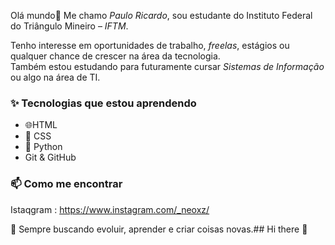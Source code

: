 Olá mundo👋
 Me chamo *Paulo Ricardo*, sou estudante do Instituto Federal do Triângulo Mineiro – *IFTM*.  

Tenho interesse em oportunidades de trabalho, *freelas*, estágios ou qualquer chance de crescer na área da tecnologia.  
Também estou estudando para futuramente cursar *Sistemas de Informação* ou algo na área de TI.



### ✨ Tecnologias que estou aprendendo

- 🌐HTML
- 🎨 CSS
- 🐍 Python
- Git & GitHub


### 📫 Como me encontrar

Istaqgram : https://www.instagram.com/_neoxz/

🔄 Sempre buscando evoluir, aprender e criar coisas novas.## Hi there 👋

<!--
**Pauloliveira1/Pauloliveira1** is a ✨ _special_ ✨ repository because its `README.md` (this file) appears on your GitHub profile.

Here are some ideas to get you started:

- 🔭 I’m currently working on ...
- 🌱 I’m currently learning ...
- 👯 I’m looking to collaborate on ...
- 🤔 I’m looking for help with ...
- 💬 Ask me about ...
- 📫 How to reach me: ...
- 😄 Pronouns: ...
- ⚡ Fun fact: ...
-->
